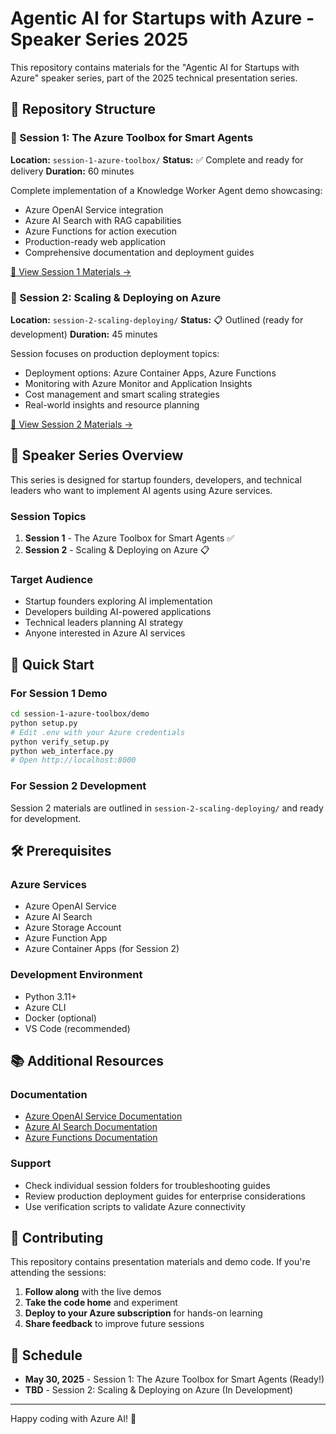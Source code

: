 # Agentic AI for Startups with Azure - Speaker Series 2025

This repository contains materials for the "Agentic AI for Startups with Azure" speaker series, part of the 2025 technical presentation series.

## 📁 Repository Structure

### 🤖 Session 1: The Azure Toolbox for Smart Agents

**Location:** `session-1-azure-toolbox/`
**Status:** ✅ Complete and ready for delivery
**Duration:** 60 minutes

Complete implementation of a Knowledge Worker Agent demo showcasing:

- Azure OpenAI Service integration
- Azure AI Search with RAG capabilities
- Azure Functions for action execution
- Production-ready web application
- Comprehensive documentation and deployment guides

[📖 View Session 1 Materials →](./session-1-azure-toolbox/)

### 🚀 Session 2: Scaling & Deploying on Azure

**Location:** `session-2-scaling-deploying/`
**Status:** 📋 Outlined (ready for development)
**Duration:** 45 minutes

Session focuses on production deployment topics:

- Deployment options: Azure Container Apps, Azure Functions
- Monitoring with Azure Monitor and Application Insights
- Cost management and smart scaling strategies
- Real-world insights and resource planning

[📖 View Session 2 Materials →](./session-2-scaling-deploying/)

## 🎯 Speaker Series Overview

This series is designed for startup founders, developers, and technical leaders who want to implement AI agents using Azure services.

### Session Topics

1. **Session 1** - The Azure Toolbox for Smart Agents ✅
2. **Session 2** - Scaling & Deploying on Azure 📋

### Target Audience

- Startup founders exploring AI implementation
- Developers building AI-powered applications
- Technical leaders planning AI strategy
- Anyone interested in Azure AI services

## 🚀 Quick Start

### For Session 1 Demo

```bash
cd session-1-azure-toolbox/demo
python setup.py
# Edit .env with your Azure credentials  
python verify_setup.py
python web_interface.py
# Open http://localhost:8000
```

### For Session 2 Development

Session 2 materials are outlined in `session-2-scaling-deploying/` and ready for development.

## 🛠️ Prerequisites

### Azure Services

- Azure OpenAI Service
- Azure AI Search
- Azure Storage Account
- Azure Function App
- Azure Container Apps (for Session 2)

### Development Environment

- Python 3.11+
- Azure CLI
- Docker (optional)
- VS Code (recommended)

## 📚 Additional Resources

### Documentation

- [Azure OpenAI Service Documentation](https://docs.microsoft.com/en-us/azure/cognitive-services/openai/)
- [Azure AI Search Documentation](https://docs.microsoft.com/en-us/azure/search/)
- [Azure Functions Documentation](https://docs.microsoft.com/en-us/azure/azure-functions/)

### Support

- Check individual session folders for troubleshooting guides
- Review production deployment guides for enterprise considerations
- Use verification scripts to validate Azure connectivity

## 🎉 Contributing

This repository contains presentation materials and demo code. If you're attending the sessions:

1. **Follow along** with the live demos
2. **Take the code home** and experiment
3. **Deploy to your Azure subscription** for hands-on learning
4. **Share feedback** to improve future sessions

## 📅 Schedule

- **May 30, 2025** - Session 1: The Azure Toolbox for Smart Agents (Ready!)
- **TBD** - Session 2: Scaling & Deploying on Azure (In Development)

---

Happy coding with Azure AI! 🌟
